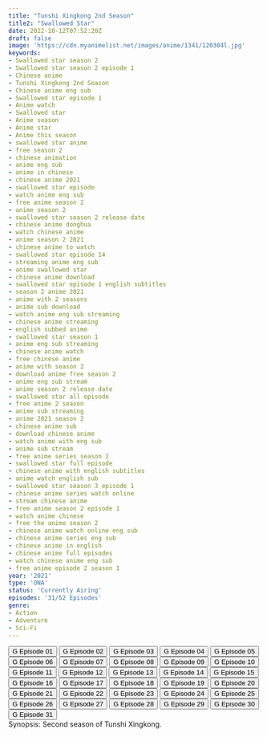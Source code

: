 ```yaml
---
title: "Tunshi Xingkong 2nd Season"
title2: "Swallowed Star"
date: 2022-10-12T07:52:20Z
draft: false
image: 'https://cdn.myanimelist.net/images/anime/1341/120304l.jpg'
keywords:
- Swallowed star season 2
- Swallowed star season 2 episode 1
- Chinese anime
- Tunshi Xingkong 2nd Season
- Chinese anime eng sub
- Swallowed star episode 1
- Anime watch
- Swallowed star
- Anime season
- Anime star
- Anime this season
- swallowed star anime
- free season 2
- chinese animation
- anime eng sub
- anime in chinese
- chinese anime 2021
- swallowed star episode
- watch anime eng sub
- free anime season 2
- anime season 2
- swallowed star season 2 release date
- chinese anime donghua
- watch chinese anime
- anime season 2 2021
- chinese anime to watch
- swallowed star episode 14
- streaming anime eng sub
- anime swallowed star
- chinese anime download
- swallowed star episode 1 english subtitles
- season 2 anime 2021
- anime with 2 seasons
- anime sub download
- watch anime eng sub streaming
- chinese anime streaming
- english subbed anime
- swallowed star season 1
- anime eng sub streaming
- chinese anime watch
- free chinese anime
- anime with season 2
- download anime free season 2
- anime eng sub stream
- anime season 2 release date
- swallowed star all episode
- free anime 2 season
- anime sub streaming
- anime 2021 season 2
- chinese anime sub
- download chinese anime
- watch anime with eng sub
- anime sub stream
- free anime series season 2
- swallowed star full episode
- chinese anime with english subtitles
- anime watch english sub
- swallowed star season 3 episode 1
- chinese anime series watch online
- stream chinese anime
- free anime season 2 episode 1
- watch anime chinese
- free the anime season 2
- chinese anime watch online eng sub
- chinese anime series eng sub
- chinese anime in english
- chinese anime full episodes
- watch chinese anime eng sub
- free anime episode 2 season 1
year: '2021'
type: 'ONA'
status: 'Currently Airing'
episodes: '31/52 Episodes'
genre:
- Action
- Adventure
- Sci-Fi
---
```


<div class="d-g gg-5 gtc-r ai-c">
<button onclick="window.open('?gog=tunshi-xingkong-2nd-season-episode-1','_blank')">G Episode 01</button>
<button onclick="window.open('?gog=tunshi-xingkong-2nd-season-episode-2','_blank')">G Episode 02</button>
<button onclick="window.open('?gog=tunshi-xingkong-2nd-season-episode-3','_blank')">G Episode 03</button>
<button onclick="window.open('?gog=tunshi-xingkong-2nd-season-episode-4','_blank')">G Episode 04</button>
<button onclick="window.open('?gog=tunshi-xingkong-2nd-season-episode-5','_blank')">G Episode 05</button>
<button onclick="window.open('?gog=tunshi-xingkong-2nd-season-episode-6','_blank')">G Episode 06</button>
<button onclick="window.open('?gog=tunshi-xingkong-2nd-season-episode-7','_blank')">G Episode 07</button>
<button onclick="window.open('?gog=tunshi-xingkong-2nd-season-episode-8','_blank')">G Episode 08</button>
<button onclick="window.open('?gog=tunshi-xingkong-2nd-season-episode-9','_blank')">G Episode 09</button>
<button onclick="window.open('?gog=tunshi-xingkong-2nd-season-episode-10','_blank')">G Episode 10</button>
<button onclick="window.open('?gog=tunshi-xingkong-2nd-season-episode-11','_blank')">G Episode 11</button>
<button onclick="window.open('?gog=tunshi-xingkong-2nd-season-episode-12','_blank')">G Episode 12</button>
<button onclick="window.open('?gog=tunshi-xingkong-2nd-season-episode-13','_blank')">G Episode 13</button>
<button onclick="window.open('?gog=tunshi-xingkong-2nd-season-episode-14','_blank')">G Episode 14</button>
<button onclick="window.open('?gog=tunshi-xingkong-2nd-season-episode-15','_blank')">G Episode 15</button>
<button onclick="window.open('?gog=tunshi-xingkong-2nd-season-episode-16','_blank')">G Episode 16</button>
<button onclick="window.open('?gog=tunshi-xingkong-2nd-season-episode-17','_blank')">G Episode 17</button>
<button onclick="window.open('?gog=tunshi-xingkong-2nd-season-episode-18','_blank')">G Episode 18</button>
<button onclick="window.open('?gog=tunshi-xingkong-2nd-season-episode-19','_blank')">G Episode 19</button>
<button onclick="window.open('?gog=tunshi-xingkong-2nd-season-episode-20','_blank')">G Episode 20</button>
<button onclick="window.open('?gog=tunshi-xingkong-2nd-season-episode-21','_blank')">G Episode 21</button>
<button onclick="window.open('?gog=tunshi-xingkong-2nd-season-episode-22','_blank')">G Episode 22</button>
<button onclick="window.open('?gog=tunshi-xingkong-2nd-season-episode-23','_blank')">G Episode 23</button>
<button onclick="window.open('?gog=tunshi-xingkong-2nd-season-episode-24','_blank')">G Episode 24</button>
<button onclick="window.open('?gog=tunshi-xingkong-2nd-season-episode-25','_blank')">G Episode 25</button>
<button onclick="window.open('?gog=tunshi-xingkong-2nd-season-episode-26','_blank')">G Episode 26</button>
<button onclick="window.open('?gog=tunshi-xingkong-2nd-season-episode-27','_blank')">G Episode 27</button>
<button onclick="window.open('?gog=tunshi-xingkong-2nd-season-episode-28','_blank')">G Episode 28</button>
<button onclick="window.open('?gog=tunshi-xingkong-2nd-season-episode-29','_blank')">G Episode 29</button>
<button onclick="window.open('?gog=tunshi-xingkong-2nd-season-episode-30','_blank')">G Episode 30</button>
<button onclick="window.open('?gog=tunshi-xingkong-2nd-season-episode-31','_blank')">G Episode 31</button>
</div>
<div class="bc-1 p-5 d-g gg-5">Synopsis: Second season of Tunshi Xingkong.
</div>